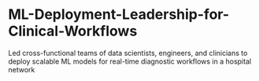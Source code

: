 # ML-Deployment-Leadership-for-Clinical-Workflows
Led cross-functional teams of data scientists, engineers, and clinicians to deploy scalable ML models for real-time diagnostic workflows in a hospital network
